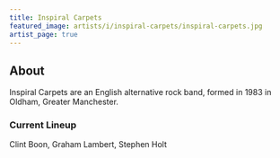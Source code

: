 ```yaml
---
title: Inspiral Carpets
featured_image: artists/i/inspiral-carpets/inspiral-carpets.jpg
artist_page: true
---
```

## About

Inspiral Carpets are an English alternative rock band, formed in 1983 in Oldham, Greater Manchester.

### Current Lineup

Clint Boon, Graham Lambert, Stephen Holt

